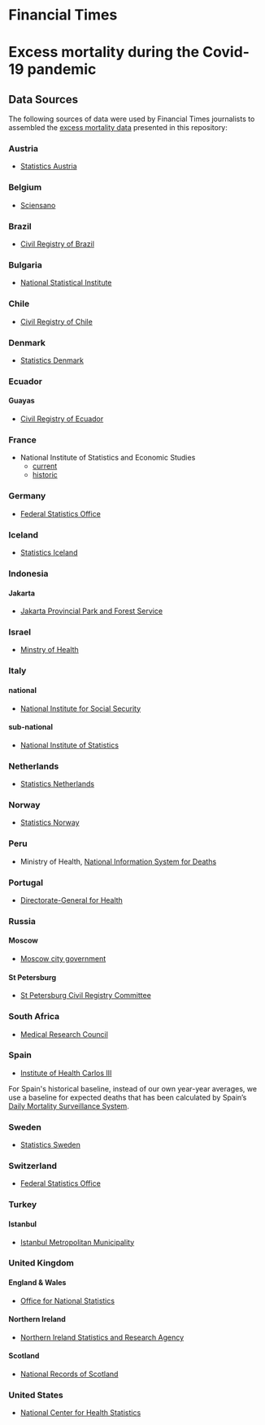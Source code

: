 # Financial Times
# Excess mortality during the Covid-19 pandemic
## Data Sources

The following sources of data were used by Financial Times journalists to assembled the [excess mortality data](README.md) presented in this repository:

### Austria
* [Statistics Austria](http://www.statistik.at/web_de/statistiken/menschen_und_gesellschaft/bevoelkerung/gestorbene/index.html)

### Belgium
* [Sciensano](https://covid-19.sciensano.be/fr/covid-19-situation-epidemiologique)

### Brazil
* [Civil Registry of Brazil](https://transparencia.registrocivil.org.br/registros)

### Bulgaria
* [National Statistical Institute](https://www.nsi.bg/en/content/18162/basic-page/deaths-bulgaria-weeks)

### Chile
 * [Civil Registry of Chile](https://github.com/MinCiencia/Datos-COVID19/tree/master/output/producto32)

### Denmark
 * [Statistics Denmark](https://m.statbank.dk/TableInfo/DODC2)

### Ecuador
#### Guayas
* [Civil Registry of Ecuador](https://www.registrocivil.gob.ec/cifras/)

### France
* National Institute of Statistics and Economic Studies
	* [current](https://insee.fr/fr/information/4470857)
	* [historic](https://www.insee.fr/fr/statistiques/4204054?sommaire=4204068#consulter-sommaire)

### Germany
* [Federal Statistics Office](https://www.destatis.de/DE/Themen/Gesellschaft-Umwelt/Bevoelkerung/Sterbefaelle-Lebenserwartung/sterbefallzahlen.html)

### Iceland
* [Statistics Iceland](https://hagstofa.is/utgafur/tilraunatolfraedi/danir-tt/)

### Indonesia
#### Jakarta
* [Jakarta Provincial Park and Forest Service](https://pertamananpemakaman.jakarta.go.id/v813/t1p1/csv-data25.csv/YXNzZXRzL2RhdGEvY3N2LXBlbWFrYW1hbi8-)

### Israel
* [Minstry of Health](https://www.health.gov.il/UnitsOffice/HD/PH/epidemiology/Pages/epidemiology_report.aspx?WPID=WPQ7&PN=6)

### Italy
#### national
* [National Institute for Social Security](https://www.inps.it/docallegatiNP/Mig/Dati_analisi_bilanci/Nota_CGSA_mortal_Covid19_def.pdf)  
#### sub-national
* [National Institute of Statistics](https://www.istat.it/en/archivio/240106)                                                                            
### Netherlands
* [Statistics Netherlands](https://opendata.cbs.nl/statline/#/CBS/nl/dataset/70895ned/table?ts=1585918931535)

### Norway
* [Statistics Norway](https://www.ssb.no/statbank/table/07995/)

### Peru
* Ministry of Health, [National Information System for Deaths](https://www.minsa.gob.pe/defunciones/)

### Portugal
* [Directorate-General for Health](https://evm.min-saude.pt/)                                                                                          
### Russia
#### Moscow
* [Moscow city government](https://data.mos.ru/opendata/7704111479-dinamika-registratsii-aktov-grajdanskogo-sostoyaniya?pageNumber=1&versionNumber=3&releaseNumber=42)
#### St Petersburg
* [St Petersburg Civil Registry Committee](http://kzags.gov.spb.ru/statistics/#3)
  
### South Africa 
* [Medical Research Council](https://www.samrc.ac.za/reports/report-weekly-deaths-south-africa)

### Spain

* [Institute of Health Carlos III](https://momo.isciii.es/public/momo/dashboard/momo_dashboard.html#datos)

For Spain's historical baseline, instead of our own year-year averages, we use a baseline for expected deaths that has been calculated by Spain’s [Daily Mortality Surveillance System](https://momo.isciii.es/public/momo/dashboard/momo_dashboard.html#datos).

### Sweden
* [Statistics Sweden](https://www.scb.se/om-scb/nyheter-och-pressmeddelanden/scb-publicerar-preliminar-statistik-over-doda-i-sverige/)

### Switzerland
* [Federal Statistics Office](https://www.bfs.admin.ch/bfs/en/home/statistics/health/state-health/mortality-causes-death.html)

### Turkey
#### Istanbul
* [Istanbul Metropolitan Municipality](https://www.turkiye.gov.tr/istanbul-buyuksehir-belediyesi-vefat-sorgulama)

### United Kingdom
#### England & Wales
* [Office for National Statistics](https://www.ons.gov.uk/peoplepopulationandcommunity/birthsdeathsandmarriages/deaths/datasets/weeklyprovisionalfiguresondeathsregisteredinenglandandwales)
#### Northern Ireland
* [Northern Ireland Statistics and Research Agency](https://www.nisra.gov.uk/publications/weekly-deaths)
#### Scotland
* [National Records of Scotland](https://www.nrscotland.gov.uk/statistics-and-data/statistics/statistics-by-theme/vital-events/general-publications/weekly-and-monthly-data-on-births-and-deaths/deaths-involving-coronavirus-covid-19-in-scotland)

### United States
* [National Center for Health Statistics](https://gis.cdc.gov/grasp/fluview/mortality.html)
